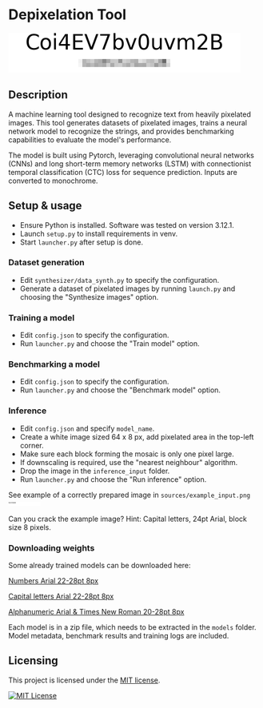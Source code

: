 # Depixelation Tool

![example](sources/example.png)

## Description
A machine learning tool designed to recognize text from heavily pixelated images.
This tool generates datasets of pixelated images, trains a neural network model to recognize the strings,
and provides benchmarking capabilities to evaluate the model's performance.

The model is built using Pytorch, leveraging convolutional neural networks (CNNs) and long short-term memory networks (LSTM)
with connectionist temporal classification (CTC) loss for sequence prediction. Inputs are converted to monochrome.

## Setup & usage
- Ensure Python is installed. Software was tested on version 3.12.1.
- Launch `setup.py` to install requirements in venv.
- Start `launcher.py` after setup is done.

### Dataset generation
- Edit `synthesizer/data_synth.py` to specify the configuration.
- Generate a dataset of pixelated images by running `launch.py` and choosing the "Synthesize images" option.

### Training a model
- Edit `config.json` to specify the configuration.
- Run `launcher.py` and choose the "Train model" option.

### Benchmarking a model
- Edit `config.json` to specify the configuration.
- Run `launcher.py` and choose the "Benchmark model" option.

### Inference
- Edit `config.json` and specify `model_name`.
- Create a white image sized 64 x 8 px, add pixelated area in the top-left corner.
- Make sure each block forming the mosaic is only one pixel large.
- If downscaling is required, use the "nearest neighbour" algorithm. 
- Drop the image in the `inference_input` folder.
- Run `launcher.py` and choose the "Run inference" option.

See example of a correctly prepared image in `sources/example_input.png` ![example input image](sources/example_input.png)

Can you crack the example image? Hint: Capital letters, 24pt Arial, block size 8 pixels.

### Downloading weights
Some already trained models can be downloaded here:

[Numbers Arial 22-28pt 8px](https://pov.ee/link/weights/numbers.zip)

[Capital letters Arial 22-28pt 8px](https://pov.ee/link/weights/capital_letters.zip)

[Alphanumeric Arial & Times New Roman 20-28pt 8px](https://pov.ee/link/weights/arial_times_general_20-28pt_8px.zip)

Each model is in a zip file, which needs to be extracted in the `models` folder.
Model metadata, benchmark results and training logs are included.

## Licensing

This project is licensed under the [MIT license](LICENSE).

[![MIT License](https://img.shields.io/badge/license-MIT_License-blue)](https://opensource.org/licenses/MIT)
